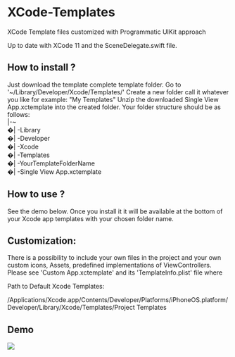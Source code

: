 # XCode-Templates
XCode Template files customized with Programmatic UIKit approach

Up to date with XCode 11 and the SceneDelegate.swift file.

## How to install ?

Just download the template complete template folder.
Go to '\~/Library/Developer/Xcode/Templates/'
Create a new folder call it whatever you like for example: "My Templates"
Unzip the downloaded Single View App.xctemplate into the created folder.
Your folder structure should be as follows:<br>
|-\~<br>
    �|	-Library<br>
       	�|	-Developer<br>
            �|	-Xcode<br>
                �|	-Templates<br>
                    �|	-YourTemplateFolderName<br>
                        �|	-Single View App.xctemplate<br>

## How to use ?

See the demo below. Once you install it it will be available at the bottom of your Xcode app templates with your chosen folder name.

## Customization:

There is a possibility to include your own files in the project and your own custom icons, Assets, predefined implementations of ViewControllers. Please see 'Custom App.xctemplate' and its 'TemplateInfo.plist' file where 

Path to Default Xcode Templates:

/Applications/Xcode.app/Contents/Developer/Platforms/iPhoneOS.platform/Developer/Library/Xcode/Templates/Project Templates

## Demo
<p align="left"><img src="https://raw.github.com/verebes1/XCode-Templates/master/demo-assets/demo-smallest.gif"/></p>

